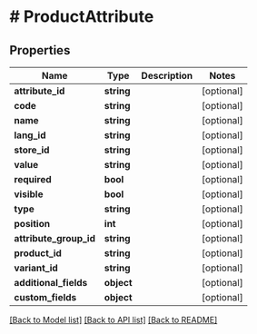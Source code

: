 # # ProductAttribute

## Properties

Name | Type | Description | Notes
------------ | ------------- | ------------- | -------------
**attribute_id** | **string** |  | [optional]
**code** | **string** |  | [optional]
**name** | **string** |  | [optional]
**lang_id** | **string** |  | [optional]
**store_id** | **string** |  | [optional]
**value** | **string** |  | [optional]
**required** | **bool** |  | [optional]
**visible** | **bool** |  | [optional]
**type** | **string** |  | [optional]
**position** | **int** |  | [optional]
**attribute_group_id** | **string** |  | [optional]
**product_id** | **string** |  | [optional]
**variant_id** | **string** |  | [optional]
**additional_fields** | **object** |  | [optional]
**custom_fields** | **object** |  | [optional]

[[Back to Model list]](../../README.md#models) [[Back to API list]](../../README.md#endpoints) [[Back to README]](../../README.md)
